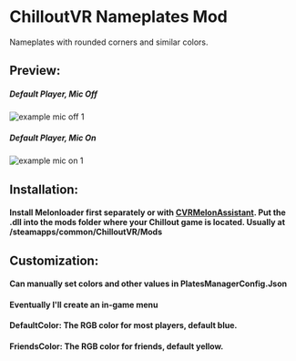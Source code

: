 # ChilloutVR Nameplates Mod
Nameplates with rounded corners and similar colors.

## Preview:
##### Default Player, Mic Off
![example mic off 1](https://user-images.githubusercontent.com/56856630/182332081-d5fced99-0a36-48f5-9528-713d444784b2.png)
##### Default Player, Mic On
![example mic on 1](https://user-images.githubusercontent.com/56856630/182332082-aeea3186-19d4-42ee-b74f-7d149a662c33.png)

## Installation:
#### Install Melonloader first separately or with [CVRMelonAssistant](https://github.com/UnusualNorm/CVRMelonAssistant). Put the .dll into the mods folder where your Chillout game is located. Usually at /steamapps/common/ChilloutVR/Mods

## Customization:
#### Can manually set colors and other values in PlatesManagerConfig.Json
#### Eventually I'll create an in-game menu
#### DefaultColor: The RGB color for most players, default blue.
#### FriendsColor: The RGB color for friends, default yellow.




